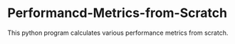 # Performancd-Metrics-from-Scratch
This python program calculates various performance metrics from scratch.
